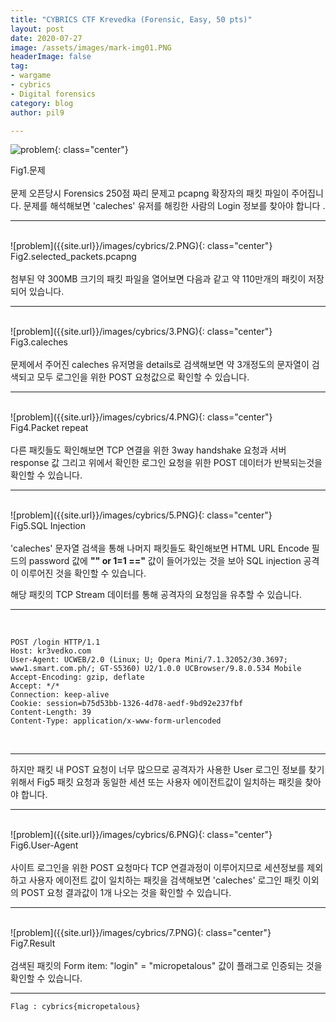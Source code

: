 ```yaml
---
title: "CYBRICS CTF Krevedka (Forensic, Easy, 50 pts)"
layout: post
date: 2020-07-27
image: /assets/images/mark-img01.PNG
headerImage: false
tag:
- wargame
- cybrics
- Digital forensics
category: blog
author: pil9

---
```

 
![problem]({{site.url}}/images/cybrics/1.PNG){: class="center"}
<figcaption class="caption">Fig1.문제</figcaption>  
<br>
문제 오픈당시 Forensics 250점 짜리 문제고 pcapng 확장자의 패킷 파일이 주어집니다.  
문제를 해석해보면 'caleches' 유저를 해킹한 사람의 Login 정보를 찾아야 합니다 .

---
<br>
![problem]({{site.url}}/images/cybrics/2.PNG){: class="center"}
<figcaption class="caption">Fig2.selected_packets.pcapng</figcaption>  
<br>
첨부된 약 300MB 크기의 패킷 파일을 열어보면 다음과 같고 약 110만개의 패킷이 저장되어 있습니다.

---
<br>
![problem]({{site.url}}/images/cybrics/3.PNG){: class="center"}
<figcaption class="caption">Fig3.caleches</figcaption>
<br>
문제에서 주어진 caleches 유저명을 details로 검색해보면 약 3개정도의 문자열이 검색되고 모두 로그인을 위한 POST 요청값으로 확인할 수 있습니다.

---
<br>
![problem]({{site.url}}/images/cybrics/4.PNG){: class="center"}
<figcaption class="caption">Fig4.Packet repeat</figcaption>
<br>
다른 패킷들도 확인해보면 TCP 연결을 위한 3way handshake 요청과 서버 response 값 그리고 위에서 확인한 로그인 요청을 위한 POST 데이터가 반복되는것을 확인할 수 있습니다.

---
<br>
![problem]({{site.url}}/images/cybrics/5.PNG){: class="center"}
<figcaption class="caption">Fig5.SQL Injection</figcaption>
<br>
'caleches' 문자열 검색을 통해 나머지 패킷들도 확인해보면 HTML URL Encode 필드의 password 값에 <b>"" or 1=1 =="</b> 값이 들어가있는 것을 보아 SQL injection 공격이 이루어진 것을 확인할 수 있습니다.

해당 패킷의 TCP Stream 데이터를 통해 공격자의 요청임을 유추할 수 있습니다.

---
<br>
<pre><code class = "language-python">POST /login HTTP/1.1
Host: kr3vedko.com
User-Agent: UCWEB/2.0 (Linux; U; Opera Mini/7.1.32052/30.3697; www1.smart.com.ph/; GT-S5360) U2/1.0.0 UCBrowser/9.8.0.534 Mobile
Accept-Encoding: gzip, deflate
Accept: */*
Connection: keep-alive
Cookie: session=b75d53bb-1326-4d78-aedf-9bd92e237fbf
Content-Length: 39
Content-Type: application/x-www-form-urlencoded
</code></pre>
<br>

---
하지만 패킷 내 POST 요청이 너무 많으므로 공격자가 사용한 User 로그인 정보를 찾기 위해서 Fig5 패킷 요청과 동일한 세션 또는 사용자 에이전트값이 일치하는 패킷을 찾아야 합니다.

---
<br>
![problem]({{site.url}}/images/cybrics/6.PNG){: class="center"}
<figcaption class="caption">Fig6.User-Agent</figcaption>
<br>
사이트 로그인을 위한 POST 요청마다 TCP 연결과정이 이루어지므로 세션정보를 제외하고 사용자 에이전트 값이 일치하는 패킷을 검색해보면 'caleches' 로그인 패킷 이외의 POST 요청 결과값이 1개 나오는 것을 확인할 수 있습니다. 

<br>

---
<br>
![problem]({{site.url}}/images/cybrics/7.PNG){: class="center"}
<figcaption class="caption">Fig7.Result</figcaption>
<br>
검색된 패킷의 Form item: "login" = "micropetalous" 값이 플래그로 인증되는 것을 확인할 수 있습니다.

---
<pre><code class = "language-html">Flag : cybrics{micropetalous}
</code></pre>


